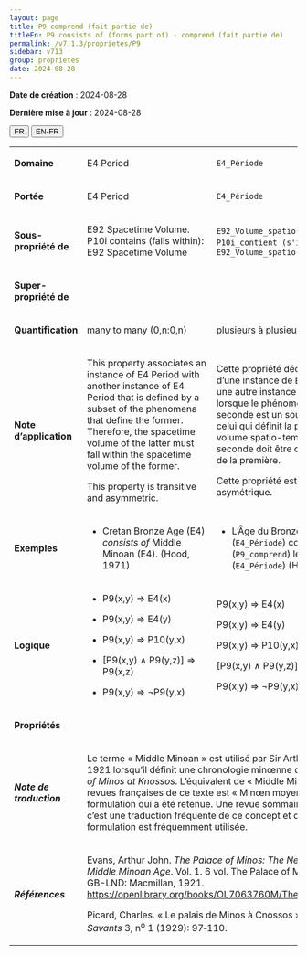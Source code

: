 ```yaml
---
layout: page
title: P9 comprend (fait partie de)
titleEn: P9 consists of (forms part of) - comprend (fait partie de)
permalink: /v7.1.3/proprietes/P9
sidebar: v713
group: proprietes
date: 2024-08-28
---
```


**Date de création** : 2024-08-28

**Dernière mise à jour** : 2024-08-28

<div class="lang-buttons">
 <button id="fr" class="activate">FR</button>
 <button id="en-fr">EN-FR</button>
</div>

<table>
<tbody>
<tr>
<td><p><strong>Domaine</strong></p></td>
<td class="en">
<p>E4 Period</p>
</td>
<td>
<p><code class="language-plaintext highlighter-rouge">E4_Période</code> </p>
</td>
</tr>
<tr>
<td><p><strong>Portée</strong></p></td>
<td class="en">
<p>E4 Period</p>
</td>
<td>
<p><code class="language-plaintext highlighter-rouge">E4_Période</code> </p>
</td>
</tr>
<tr>
<td><p><strong>Sous-propriété de</strong></p></td>
<td class="en">
<p>E92 Spacetime Volume. P10i contains (falls within): E92 Spacetime Volume</p>
</td>
<td>
<p><code class="language-plaintext highlighter-rouge">E92_Volume_spatio-temporel</code>. <code class="language-plaintext highlighter-rouge">P10i_contient (s'insère dans)</code> : <code class="language-plaintext highlighter-rouge">E92_Volume_spatio-temporel</code> </p>
</td>
</tr>
<tr>
<td><p><strong>Super-propriété de</strong></p></td>
<td class="en">
</td>
<td>
</td>
</tr>
<tr>
<td><p><strong>Quantification</strong></p></td>
<td class="en">
<p>many to many (0,n:0,n)</p>
</td>
<td>
<p>plusieurs à plusieurs (0,n:0,n)</p>
</td>
</tr>
<tr>
<td><p><strong>Note d’application</strong></p></td>
<td class="en">
<p>This property associates an instance of E4 Period with another instance of E4 Period that is defined by a subset of the phenomena that define the former. Therefore, the spacetime volume of the latter must fall within the spacetime volume of the former.</p>
<p>This property is transitive and asymmetric.</p>
</td>
<td>
<p>Cette propriété décrit l’association d’une instance de <code class="language-plaintext highlighter-rouge">E4_Période</code> avec une autre instance de <code class="language-plaintext highlighter-rouge">E4_Période</code> lorsque le phénomène qui définit la seconde est un sous-ensemble de celui qui définit la première. Ainsi, le volume spatio-temporel de la seconde doit être compris dans celui de la première. </p>
<p>Cette propriété est transitive et asymétrique. </p>
</td>
</tr>
<tr>
<td><p><strong>Exemples</strong></p></td>
<td class="en">
<ul>
<li><p>Cretan Bronze Age (E4) <em>consists of </em>Middle Minoan (E4). (Hood, 1971)</p>
</li>
</ul>
</td>
<td>
<ul>
<li><p>L’Âge du Bronze en Crète (<code class="language-plaintext highlighter-rouge">E4_Période</code>) comprend (<code class="language-plaintext highlighter-rouge">P9_comprend</code>) le Minœn moyen (<code class="language-plaintext highlighter-rouge">E4_Période</code>) (Hood, 1971)</p>
</li>
</ul>
</td>
</tr>
<tr>
<td><p><strong>Logique</strong></p></td>
<td class="en">
<ul>
<li><p>P9(x,y) ⇒ E4(x)</p>
</li>
<li><p>P9(x,y) ⇒ E4(y)</p>
</li>
<li><p>P9(x,y) ⇒ P10(y,x)</p>
</li>
<li><p>[P9(x,y) ∧ P9(y,z)] ⇒ P9(x,z)</p>
</li>
<li><p>P9(x,y) ⇒ ¬P9(y,x)</p>
</li>
</ul>
</td>
<td>
<p>P9(x,y) ⇒ E4(x)</p>
<p>P9(x,y) ⇒ E4(y)</p>
<p>P9(x,y) ⇒ P10(y,x)</p>
<p>[P9(x,y) ∧ P9(y,z)] ⇒ P9(x,z)</p>
<p>P9(x,y) ⇒ ¬P9(y,x)</p>
</td>
</tr>
<tr>
<td><p><strong>Propriétés</strong></p></td>
<td class="en">
</td>
<td>
</td>
</tr>
<tr>
<td><p><strong><em>Note de traduction</em></strong></p></td>
<td colspan="2">
<p>Le terme « Middle Minoan » est utilisé par Sir Arthur John Evans en 1921 lorsqu’il définit une chronologie minœnne dans <em>The Palace of Minos at Knossos</em>. L’équivalent de « Middle Minoan » dans les revues françaises de ce texte est « Minœn moyen » et c’est cette formulation qui a été retenue. Une revue sommaire a confirmé que c’est une traduction fréquente de ce concept et que cette formulation est fréquemment utilisée. </p>
</td>
</tr>
<tr>
<td><p><strong><em>Références</em></strong></p></td>
<td colspan="2">
<p>Evans, Arthur John. <em>The Palace of Minos: The Neolithic and Early Middle Minoan Age</em>. Vol. 1. 6 vol. The Palace of Minos. London, GB-LND: Macmillan, 1921.<a href="https://openlibrary.org/books/OL7063760M/The_palace_of_Minos"><span class="underline"> </span></a><a href="https://openlibrary.org/books/OL7063760M/The_palace_of_Minos"><span class="underline">https://openlibrary.org/books/OL7063760M/The_palace_of_Minos</span></a>.</p>
<p>Picard, Charles. « Le palais de Minos à Cnossos ». <em>Journal des Savants</em> 3, n<sup>o</sup> 1 (1929): 97‑110.</p>
</td>
</tr>
</tbody>
</table>
